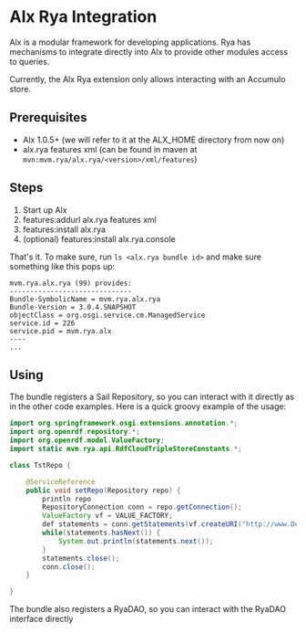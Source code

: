 # Alx Rya Integration

Alx is a modular framework for developing applications. Rya has mechanisms to integrate directly into Alx to provide other modules access to queries.

Currently, the Alx Rya extension only allows interacting with an Accumulo store.

## Prerequisites

- Alx 1.0.5+ (we will refer to it at the ALX_HOME directory from now on)
- alx.rya features xml (can be found in maven at `mvn:mvm.rya/alx.rya/<version>/xml/features`)

## Steps

1. Start up Alx
2. features:addurl alx.rya features xml
3. features:install alx.rya
4. (optional) features:install alx.rya.console

That's it. To make sure, run `ls <alx.rya bundle id>` and make sure something like this pops up:

```
mvm.rya.alx.rya (99) provides:
------------------------------
Bundle-SymbolicName = mvm.rya.alx.rya
Bundle-Version = 3.0.4.SNAPSHOT
objectClass = org.osgi.service.cm.ManagedService
service.id = 226
service.pid = mvm.rya.alx
----
...
```

## Using

The bundle registers a Sail Repository, so you can interact with it directly as in the other code examples. Here is a quick groovy example of the usage:

``` JAVA
import org.springframework.osgi.extensions.annotation.*;
import org.openrdf.repository.*;
import org.openrdf.model.ValueFactory;
import static mvm.rya.api.RdfCloudTripleStoreConstants.*;

class TstRepo {

	@ServiceReference
	public void setRepo(Repository repo) {
		println repo
		RepositoryConnection conn = repo.getConnection();
		ValueFactory vf = VALUE_FACTORY;
        def statements = conn.getStatements(vf.createURI("http://www.Department0.University0.edu"), null, null, true);
        while(statements.hasNext()) {
            System.out.println(statements.next());
        }
        statements.close();
        conn.close();
	}

}
```

The bundle also registers a RyaDAO, so you can interact with the RyaDAO interface directly
